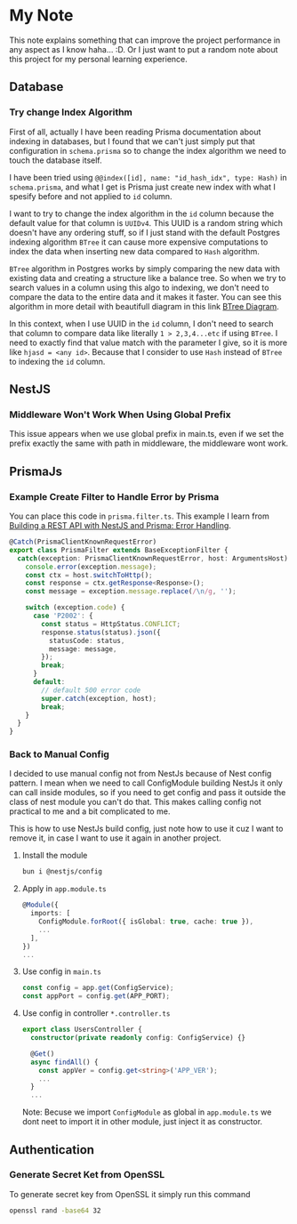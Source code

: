 # My Note
This note explains something that can improve the project performance in any aspect as I know haha... :D. Or I just want to put a random note about this project for my personal learning experience.

## Database
### Try change Index Algorithm
First of all, actually I have been reading Prisma documentation about indexing in databases, but I found that we can't just simply put that configuration in `schema.prisma` so to change the index algorithm we need to touch the database itself.

I have been tried using `@@index([id], name: "id_hash_idx", type: Hash)` in `schema.prisma`, and what I get is Prisma just create new index with what I spesify before and not applied to `id` column.

I want to try to change the index algorithm in the `id` column because the default value for that column is `UUIDv4`. This UUID is a random string which doesn't have any ordering stuff, so if I just stand with the default Postgres indexing algorithm `BTree` it can cause more expensive computations to index the data when inserting new data compared to `Hash` algorithm.

`BTree` algorithm in Postgres works by simply comparing the new data with existing data and creating a structure like a balance tree. So when we try to search values in a column using this algo to indexing, we don't need to compare the data to the entire data and it makes it faster. You can see this algorithm in more detail with beautifull diagram in this link [BTree Diagram](https://www.cs.usfca.edu/~galles/visualization/BTree.html).

In this context, when I use UUID in the `id` column, I don't need to search that column to compare data like literally `1 > 2,3,4...etc` if using `BTree`. I need to exactly find that value match with the parameter I give, so it is more like `hjasd = <any id>`. Because that I consider to use `Hash` instead of `BTree` to indexing the `id` column.


## NestJS
### Middleware Won't Work When Using Global Prefix
This issue appears when we use global prefix in main.ts, even if we set the prefix exactly the same with path in middleware, the middleware wont work.


## PrismaJs
### Example Create Filter to Handle Error by Prisma
You can place this code in `prisma.filter.ts`. This example I learn from [Building a REST API with NestJS and Prisma: Error Handling](https://www.prisma.io/blog/nestjs-prisma-error-handling-7D056s1kOop2).

```ts
@Catch(PrismaClientKnownRequestError)
export class PrismaFilter extends BaseExceptionFilter {
  catch(exception: PrismaClientKnownRequestError, host: ArgumentsHost) {
    console.error(exception.message);
    const ctx = host.switchToHttp();
    const response = ctx.getResponse<Response>();
    const message = exception.message.replace(/\n/g, '');

    switch (exception.code) {
      case 'P2002': {
        const status = HttpStatus.CONFLICT;
        response.status(status).json({
          statusCode: status,
          message: message,
        });
        break;
      }
      default:
        // default 500 error code
        super.catch(exception, host);
        break;
    }
  }
}
```

### Back to Manual Config
I decided to use manual config not from NestJs because of Nest config pattern. I mean when we need to call ConfigModule building NestJs it only can call inside modules, so if you need to get config and pass it outside the class of nest module you can't do that. This makes calling config not practical to me and a bit complicated to me.

This is how to use NestJs build config, just note how to use it cuz I want to remove it, in case I want to use it again in another project.

1. Install the module
    ```sh
    bun i @nestjs/config
    ```

2. Apply in `app.module.ts`
    ```ts
    @Module({
      imports: [
        ConfigModule.forRoot({ isGlobal: true, cache: true }),
        ...
      ],
    })
    ...
    ```

3. Use config in `main.ts`
    ```ts
    const config = app.get(ConfigService);
    const appPort = config.get(APP_PORT);
    ```

4. Use config in controller `*.controller.ts`
    ```ts
    export class UsersController {
      constructor(private readonly config: ConfigService) {}

      @Get()
      async findAll() {
        const appVer = config.get<string>('APP_VER');
        ...
      }
      ...
    ```
    Note: Becuse we import `ConfigModule` as global in `app.module.ts` we dont neet to import it in other module, just inject it as constructor.


## Authentication
### Generate Secret Ket from OpenSSL
To generate secret key from OpenSSL it simply run this command
```sh
openssl rand -base64 32
```